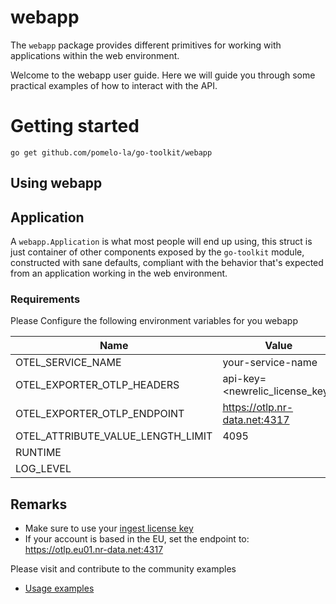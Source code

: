 # webapp

The `webapp` package provides different primitives for working with 
applications within the web environment.

Welcome to the webapp user guide. Here we will guide you through some
practical examples of how to interact with the API.

# Getting started

```shell
go get github.com/pomelo-la/go-toolkit/webapp
```

## Using webapp

## Application

A `webapp.Application` is what most people will end up using, this struct 
is just container of other components exposed by the `go-toolkit` module, 
constructed with sane defaults, compliant with the behavior that's expected 
from an application working in the web environment.

### Requirements

Please Configure the following environment variables for you webapp

| Name                              | Value                          | Mandatory | Default                       |
|-----------------------------------|--------------------------------|-----------|-------------------------------|
| OTEL_SERVICE_NAME                 | your-service-name              | yes       |                               |
| OTEL_EXPORTER_OTLP_HEADERS        | api-key=<newrelic_license_key> | yes       |                               |
| OTEL_EXPORTER_OTLP_ENDPOINT       | https://otlp.nr-data.net:4317  | no        | https://otlp.nr-data.net:4317 |
| OTEL_ATTRIBUTE_VALUE_LENGTH_LIMIT | 4095                           | no        | 4095                          |
| RUNTIME                           |                                | no        | local                         |
| LOG_LEVEL                         |                                | no        | info                          |

## Remarks
- Make sure to use your [ingest license key](https://docs.newrelic.com/docs/apis/intro-apis/new-relic-api-keys/#license-key)
- If your account is based in the EU, set the endpoint to: https://otlp.eu01.nr-data.net:4317

Please visit and contribute to the community examples

* [Usage examples](https://github.com/pomelo-la/go-toolkit-examples)
